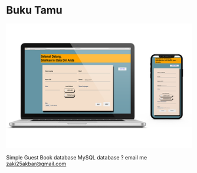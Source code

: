 # Buku Tamu

![home](https://github.com/zakyakbar/me/blob/main/assets/Bukutamu.png)

Simple Guest Book
database MySQL
database ? email me zaki25akbar@gmail.com
